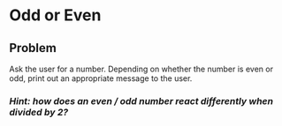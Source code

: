 # Odd or Even
## Problem
Ask the user for a number. Depending on whether the number is even or odd, print out an appropriate message to the user.

### _Hint: how does an even / odd number react differently when divided by 2?_

